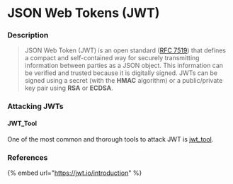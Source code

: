 # JSON Web Tokens (JWT)

### Description

> JSON Web Token (JWT) is an open standard ([RFC 7519](https://tools.ietf.org/html/rfc7519)) that defines a compact and self-contained way for securely transmitting information between parties as a JSON object. This information can be verified and trusted because it is digitally signed. JWTs can be signed using a secret (with the **HMAC** algorithm) or a public/private key pair using **RSA** or **ECDSA**.

### Attacking JWTs

#### JWT\_Tool

One of the most common and thorough tools to attack JWT is [jwt\_tool](https://github.com/ticarpi/jwt\_tool).

### References

{% embed url="https://jwt.io/introduction" %}
